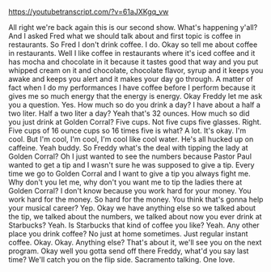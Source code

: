 https://youtubetranscript.com/?v=61aJXKgq_vw

 All right we're back again this is our second show. What's happening y'all? And I asked Fred what we should talk about and first topic is coffee in restaurants. So Fred I don't drink coffee. I do. Okay so tell me about coffee in restaurants. Well I like coffee in restaurants where it's iced coffee and it has mocha and chocolate in it because it tastes good that way and you put whipped cream on it and chocolate, chocolate flavor, syrup and it keeps you awake and keeps you alert and it makes your day go through. A matter of fact when I do my performances I have coffee before I perform because it gives me so much energy that the energy is energy. Okay Freddy let me ask you a question. Yes. How much so do you drink a day? I have about a half a two liter. Half a two liter a day? Yeah that's 32 ounces. How much so did you just drink at Golden Corral? Five cups. Not five cups five glasses. Right. Five cups of 16 ounce cups so 16 times five is what? A lot. It's okay. I'm cool. But I'm cool, I'm cool, I'm cool like cool water. He's all hucked up on caffeine. Yeah buddy. So Freddy what's the deal with tipping the lady at Golden Corral? Oh I just wanted to see the numbers because Pastor Paul wanted to get a tip and I wasn't sure he was supposed to give a tip. Every time we go to Golden Corral and I want to give a tip you always fight me. Why don't you let me, why don't you want me to tip the ladies there at Golden Corral? I don't know because you work hard for your money. You work hard for the money. So hard for the money. You think that's gonna help your musical career? Yep. Okay we have anything else so we talked about the tip, we talked about the numbers, we talked about now you ever drink at Starbucks? Yeah. Is Starbucks that kind of coffee you like? Yeah. Any other place you drink coffee? No just at home sometimes. Just regular instant coffee. Okay. Okay. Anything else? That's about it, we'll see you on the next program. Okay well you gotta send off there Freddy, what'd you say last time? We'll catch you on the flip side. Sacramento talking. One love.